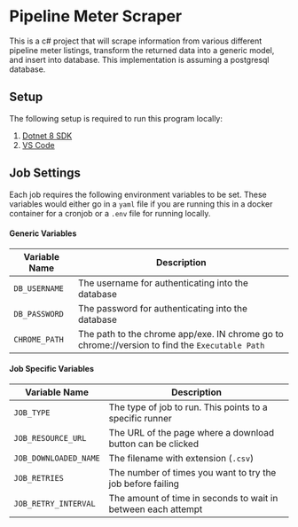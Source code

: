 # Pipeline Meter Scraper

This is a c# project that will scrape information from various different pipeline meter listings, transform the returned data into a generic model, and insert into database. This implementation is assuming a postgresql database.

## Setup

The following setup is required to run this program locally:

1. [Dotnet 8 SDK](https://dotnet.microsoft.com/en-us/download/dotnet/8.0)
2. [VS Code](https://code.visualstudio.com/)

## Job Settings

Each job requires the following environment variables to be set. These variables would either go in a `yaml` file if you are running this in a docker container for a cronjob or a `.env` file for running locally.

#### Generic Variables

| Variable Name | Description                                                                                    |
| ------------- | ---------------------------------------------------------------------------------------------- |
| `DB_USERNAME` | The username for authenticating into the database                                              |
| `DB_PASSWORD` | The password for authenticating into the database                                              |
| `CHROME_PATH` | The path to the chrome app/exe. IN chrome go to chrome://version to find the `Executable Path` |

#### Job Specific Variables

| Variable Name         | Description                                                   |
| --------------------- | ------------------------------------------------------------- |
| `JOB_TYPE`            | The type of job to run. This points to a specific runner      |
| `JOB_RESOURCE_URL`    | The URL of the page where a download button can be clicked    |
| `JOB_DOWNLOADED_NAME` | The filename with extension (`.csv`)                          |
| `JOB_RETRIES`         | The number of times you want to try the job before failing    |
| `JOB_RETRY_INTERVAL`  | The amount of time in seconds to wait in between each attempt |

